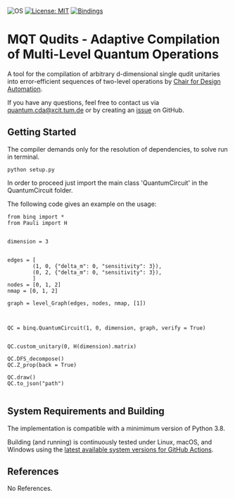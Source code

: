 ![OS](https://img.shields.io/badge/os-linux%20%7C%20macos%20%7C%20windows-blue?style=flat-square)
[![License: MIT](https://img.shields.io/badge/license-MIT-blue.svg?style=flat-square)](https://opensource.org/licenses/MIT)
[![Bindings](https://img.shields.io/github/workflow/status/cda-tum/ddsim/Deploy%20to%20PyPI?style=flat-square&logo=github&label=python)]()
<!--- [![Documentation](https://img.shields.io/readthedocs/ddsim?logo=readthedocs&style=flat-square)]() -->
<!---  [![codecov](https://img.shields.io/codecov/c/github/cda-tum/)]() -->

# MQT Qudits - Adaptive Compilation of Multi-Level Quantum Operations

A tool for the compilation of arbitrary d-dimensional single qudit unitaries into error-efficient sequences of two-level operations by [Chair for Design Automation](https://www.cda.cit.tum.de/).


If you have any questions, feel free to contact us via [quantum.cda@xcit.tum.de](mailto:iic-quantum@jku.at) or by creating an [issue](https://github.com/cda-tum/qudit-compilation/issues) on GitHub.

## Getting Started

The compiler demands only for the resolution of dependencies, to solve run in terminal.
```
python setup.py
```
In order to proceed just import the main class 'QuantumCircuit' in the QuantumCircuit folder.


The following code gives an example on the usage:

```python3
from binq import *
from Pauli import H


dimension = 3


edges = [
        (1, 0, {"delta_m": 0, "sensitivity": 3}),
        (0, 2, {"delta_m": 0, "sensitivity": 3}),
        ]
nodes = [0, 1, 2]
nmap = [0, 1, 2]

graph = level_Graph(edges, nodes, nmap, [1])



QC = binq.QuantumCircuit(1, 0, dimension, graph, verify = True)


QC.custom_unitary(0, H(dimension).matrix)

QC.DFS_decompose()
QC.Z_prop(back = True)

QC.draw()
QC.to_json("path")


```

## System Requirements and Building

The implementation is compatible with a minimimum version of Python 3.8.

Building (and running) is continuously tested under Linux, macOS, and Windows using the [latest available system versions for GitHub Actions](https://github.com/actions/virtual-environments).

## References

No References.
